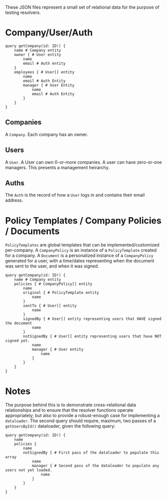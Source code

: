 These JSON files represent a small set of relational data for the purpose of testing resolvers.

# Company/User/Auth
```gql
query getCompany(id: ID!) {
    name # Company entity
    owner { # User entity
        name
        email # Auth entity
    }
    employees { # User[] entity
        name
        email # Auth Entity
        manager { # User Entity
            name 
            email # Auth Entity
        }
    }
}
```

## Companies
A `Company`.  Each company has an owner.

## Users
A `User`.  A User can own 0-or-more companies.  A user can have zero-or-one managers.  This presents a management heirarchy.

## Auths
The `Auth` is the record of how a `User` logs in and contains their email address.

# Policy Templates / Company Policies / Documents
`PolicyTemplates` are global templates that can be implemented/customized per-company.
A `CompanyPolicy` is an instance of a `PolicyTemplate` created for a company.
A `Document` is a personalized instance of a `CompanyPolicy` generated for a user, with a time/dates representing when the document was sent to the user, and when it was signed.

```gql
query getCompany(id: ID!) {
    name # Company entity
    policies { # CompanyPolicy[] entity
        name
        original { # PolicyTemplate entity
            name 
        }
        sentTo { # User[] entity
            name
        }
        signedBy { # User[] entity representing users that HAVE signed the document
            name
        }
        notSignedBy { # User[] entity representing users that have NOT signed yet.
            name
            manager { # User entity
                name
            }
        }
    }
}
```

# Notes
The purpose behind this is to demonstrate cross-relational data relationships and to ensure that the resolver functions operate appropriately; but also to provide a robust-enough case for implementing a `dataloader`.  The second query should require, maximum, two passes of a `getUsersById()` dataloader, given the following query:

```gql
query getCompany(id: ID!) {
    name 
    policies { 
        name
        notSignedBy { # First pass of the dataloader to populate this array
            name
            manager { # Second pass of the dataloader to populate any users not yet loaded.
                name
            }
        }
    }
}
```